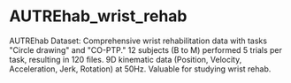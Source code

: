 # AUTREhab_wrist_rehab
AUTREhab Dataset: Comprehensive wrist rehabilitation data with tasks "Circle drawing" and "CO-PTP." 12 subjects (B to M) performed 5 trials per task, resulting in 120 files. 9D kinematic data (Position, Velocity, Acceleration, Jerk, Rotation) at 50Hz. Valuable for studying wrist rehab.
